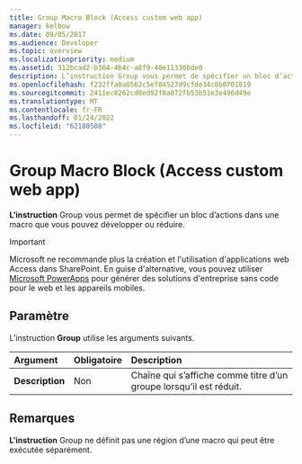 ```yaml
---
title: Group Macro Block (Access custom web app)
manager: kelbow
ms.date: 09/05/2017
ms.audience: Developer
ms.topic: overview
ms.localizationpriority: medium
ms.assetid: 312bcad2-b364-4b4c-a8f9-40e11330bde0
description: L’instruction Group vous permet de spécifier un bloc d’actions dans une macro que vous pouvez développer ou réduire.
ms.openlocfilehash: f232ffa0a0562c5ef84527d9cfde34c8b0701819
ms.sourcegitcommit: 2411ec8262cd0ed92f8a072fb53b51e3e496d49e
ms.translationtype: MT
ms.contentlocale: fr-FR
ms.lasthandoff: 01/24/2022
ms.locfileid: "62180508"
---
```

# <a name="group-macro-block-access-custom-web-app"></a>Group Macro Block (Access custom web app)

**L’instruction** Group vous permet de spécifier un bloc d’actions dans une macro que vous pouvez développer ou réduire. 
  
> [!IMPORTANT]
> Microsoft ne recommande plus la création et l'utilisation d'applications web Access dans SharePoint. En guise d'alternative, vous pouvez utiliser [Microsoft PowerApps](https://powerapps.microsoft.com/) pour générer des solutions d'entreprise sans code pour le web et les appareils mobiles. 
  
## <a name="setting"></a>Paramètre

L’instruction **Group** utilise les arguments suivants. 
  
|**Argument**|**Obligatoire**|**Description**|
|:-----|:-----|:-----|
|**Description** <br/> |Non  <br/> |Chaîne qui s’affiche comme titre d’un groupe lorsqu’il est réduit.  <br/> |
   
## <a name="remarks"></a>Remarques

**L’instruction** Group ne définit pas une région d’une macro qui peut être exécutée séparément. 
  

